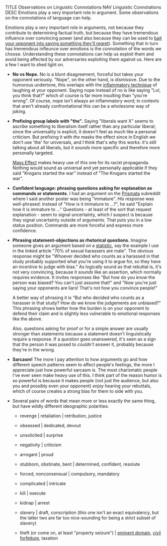 TITLE Observations on Linguistic Connotations
NAV Linguistic Connotations
DESC Emotions play a very important role in argument. Some observations on the connotations of language can help.

Emotions play a very important role in arguments, not because they contribute to determining factual truth, but because they have tremendous influence over convincing power (and also because they can be used to [bait your opponent into saying something they'll regret](inflammation)). Something that in turn has tremendous infleunce over emotions is the *connotation* of the words we choose. Understanding these connotations can help us exploit them and avoid being affected by our adversaries exploiting them against us. Here are a few I want to shed light on.

* **No vs Nope.** No is a blunt disagreement, forceful but takes your opponent seriously. "Nope", on the other hand, is dismissive. Due to the humorous undertone, this overlaps with the [inflammatory technique](inflammation) of laughing at your opponent. Saying nope instead of no is like saying "Lol, you think that?" which of course is far more insulting than "you're wrong". Of course, nope isn't always an inflammatory word; in contexts that aren't already confrontational this can be a wholesome way of joking.

* **Prefixing group labels with "the".** Saying "liberals want X" seems to ascribe something to liberalism itself rather than any particular liberal; since the universality is explicit, it doesn't feel as much like a personal criticism. But prefixing it with *the* masks the effect since in English we don't use 'the' for universals, and I think that's why this works: it's still talking about all liberals, but it *sounds* more specific and therefore more personally targeted.

	[Mass Effect](/reviews/mass_effect) makes heavy use of this one for its racist propaganda. Nothing would sound as universal and yet personally applicable if they said "Krogans started the war" instead of "The Krogans started the war".

* **Confident language: phrasing questions asking for explanation as commands or statements.** I had an argument on the [Prismata](/reviews/prismata) subreddit where I said another poster was being "immature". His response was well-phrased: instead of "How is it immature to ...?", he said "Explain how it is immature to ..." Questions - at least of the sort that request explanation - seem to signal uncertainty, which I suspect is because they signal uncertainty outside of arguments. That puts you in a low status position. Commands are more forceful and express more confidence.

* **Phrasing statement-objections as rhetorical questions.** Imagine someone gives an argument based on a [statistic](statistics), say the example I use in the linked article "70% of sexual harassers are male". The obvious response might be "Whoever decided who counts as a harassed in that study probably supported what you're using it to argue for, so they have an incentive to judge with bias." As logically sound as that rebuttal is, it's not very convincing, because it *sounds* like an assertion, which normally requires evidence. It invites responses like "But how do you *know* the person was biased? You can't just assume that!" and "Now you're just saying your opponents are liars! That's not how you convince people!"

	A better way of phrasing it is "But who decided who counts as a harasser in that study? How do we know the judgements are unbiased?" This phrasing shows better how the burden is on your opponent to defend their claim and is slightly less vulnerable to emotional responses like the above.

	Also, questions asking for proof or for a simple answer are usually stronger than statements because a statement doesn't linguistically require a response. If a *question* goes unanswered, it's seen as a sign that the person it was posed to *couldn't* answer it, probably because they're in the wrong.

* **Sarcasm!** The more I pay attention to how arguments go and how different speech patterns seem to affect people's feelings, the more I appreciate just how powerful sarcasm is. The most charismatic people I've ever seen make heavy use of this. I think part of the reason humor is so powerful is because it makes people (not just the audience, but also you and possibly even your opponent) *enjoy* hearing your rebuttals, which of course creates a strong bias for them to side with you.

* Several pairs of words that mean more or less exactly the same thing, but have wildly different ideographic polarities:

	* revenge | retaliation | retribution, justice

	* obsessed | dedicated, devout

	* unsolicited | surprise

	* negativity | criticism

	* arrogant | proud

	* stubborn, obstinate, bent | determined, confident, resolute

	* forced, nonconsensual | compulsory, mandatory

	* complicated | intricate

	* kill | execute

	* kidnap | arrest

	* slavery | draft, conscription (this one isn't an exact equivalency, but the latter two are far too nice-sounding for being a strict subset of slavery)

	* theft (or come on, at least "property seizure") | [eminent domain](https://en.wikipedia.org/wiki/Eminent_domain), [civil forfeiture](https://en.wikipedia.org/wiki/Civil_forfeiture_in_the_United_States), taxation
